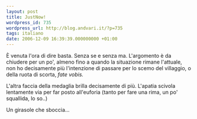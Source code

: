 ```yaml
---
layout: post
title: JustNow!
wordpress_id: 735
wordpress_url: http://blog.andvari.it/?p=735
tags: italiano
date: 2006-12-09 16:39:39.000000000 +01:00
---
```

È venuta l'ora di dire basta. Senza se e senza ma. L'argomento è da chiudere per un po', almeno fino a quando la situazione rimane l'attuale, non ho decisamente più l'intenzione di passare per lo scemo del villaggio, o della ruota di scorta, <em>fate vobis.</em>

L'altra faccia della medaglia brilla decisamente di più. L'apatia scivola lentamente via per far posto all'euforia (tanto per fare una rima, un po' squallida, lo so..)

Un girasole che sboccia...
